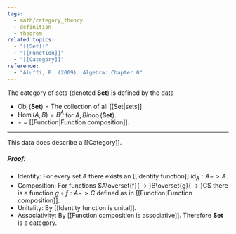 ```yaml
---
tags:
  - math/category_theory
  - definition
  - theorem
related topics:
  - "[[Set]]"
  - "[[Function]]"
  - "[[Category]]"
reference:
  - "Aluffi, P. (2009). Algebra: Chapter 0"
---
```

The category of sets (denoted $\mathbf{Set}$) is defined by the data
- $\operatorname{Obj}(\mathbf{Set})$ = The collection of all [[Set|sets]].
- $\operatorname{Hom}(A,B)=B^A$ for $A,B in\operatorname{ob}(\mathbf{Set})$.
- $\circ$ = [[Function|Function composition]].

---
This data does describe a [[Category]].
##### Proof:
- Identity:
	For every set $A$ there exists an [[Identity function]] $\operatorname{id}_A: A -> A$.
- Composition:
	For functions $A\overset{f}{ -> }B\overset{g}{ -> }C$ there is a function $g\circ f: A -> C$ defined as in [[Function|Function composition]].
- Unitality:
	By [[Identity function is unital]].
- Associativity:
	By [[Function composition is associative]].
Therefore $\mathbf{Set}$ is a category.